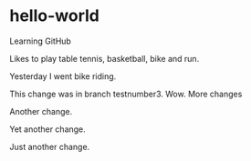 # hello-world
Learning GitHub

Likes to play table tennis, basketball, bike and run.

Yesterday I went bike riding.

This change was in branch testnumber3. Wow. More changes

Another change.

Yet another change.

Just another change.
